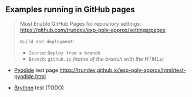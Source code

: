 Examples running in GitHub pages
---

> Must Enable GitHub Pages for repository settings: https://github.com/trundev/exp-poly-approx/settings/pages
>
> `Build and deployment`:
> - `Source`: `Deploy from a branch`
> - `Branch`: `github.io` _(name of the branch with the HTMLs)_


- [Pyodide](https://pyodide.org/) test page
  https://trundev.github.io/exp-poly-approx/html/test-pyodide.html

- [Brython](https://brython.info/static_doc/3.13/en/intro.html) test (TODO)
